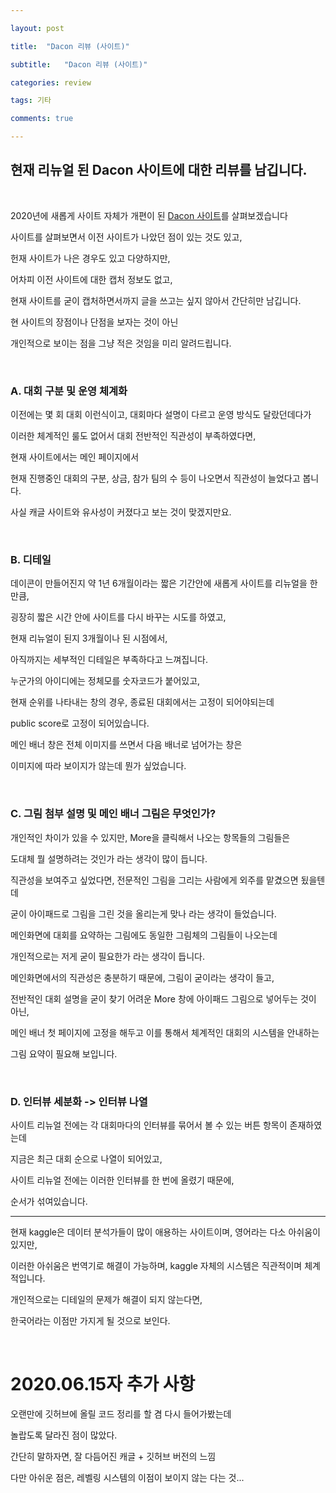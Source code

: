 ```yaml
---

layout: post

title:  "Dacon 리뷰 (사이트)"

subtitle:   "Dacon 리뷰 (사이트)"

categories: review

tags: 기타

comments: true

---
```


## 현재 리뉴얼 된 Dacon 사이트에 대한 리뷰를 남깁니다.

<br/>

2020년에 새롭게 사이트 자체가 개편이 된 [Dacon 사이트](https://dacon.io/)를 살펴보겠습니다

사이트를 살펴보면서 이전 사이트가 나았던 점이 있는 것도 있고, 

헌재 사이트가 나은 경우도 있고 다양하지만,

어차피 이전 사이트에 대한 캡처 정보도 없고, 

현재 사이트를 굳이 캡처하면서까지 글을 쓰고는 싶지 않아서 간단히만 남깁니다.

현 사이트의 장점이나 단점을 보자는 것이 아닌 

개인적으로 보이는 점을 그냥 적은 것임을 미리 알려드립니다.

<br/>

### A. 대회 구분 및 운영 체계화

이전에는 몇 회 대회 이런식이고, 대회마다 설명이 다르고 운영 방식도 달랐던데다가 

이러한 체계적인 룰도 없어서 대회 전반적인 직관성이 부족하였다면,

현재 사이트에서는 메인 페이지에서

현재 진행중인 대회의 구분, 상금, 참가 팀의 수 등이 나오면서 직관성이 늘었다고 봅니다.

사실 캐글 사이트와 유사성이 커졌다고 보는 것이 맞겠지만요.

<br/>

### B. 디테일

데이콘이 만들어진지 약 1년 6개월이라는 짧은 기간안에 새롭게 사이트를 리뉴얼을 한 만큼,

굉장히 짧은 시간 안에 사이트를 다시 바꾸는 시도를 하였고, 

현재 리뉴얼이 된지 3개월이나 된 시점에서, 

아직까지는 세부적인 디테일은 부족하다고 느껴집니다.

누군가의 아이디에는 정체모를 숫자코드가 붙어있고, 

현재 순위를 나타내는 창의 경우, 종료된 대회에서는 고정이 되어야되는데 

public score로 고정이 되어있습니다.

메인 배너 창은 전체 이미지를 쓰면서 다음 배너로 넘어가는 창은 

이미지에 따라 보이지가 않는데 뭔가 싶었습니다.

<br/>

### C. 그림 첨부 설명 및 메인 배너 그림은 무엇인가?

개인적인 차이가 있을 수 있지만, More을 클릭해서 나오는 항목들의 그림들은 

도대체 뭘 설명하려는 것인가 라는 생각이 많이 듭니다. 

직관성을 보여주고 싶었다면, 전문적인 그림을 그리는 사람에게 외주를 맡겼으면 됬을텐데 

굳이 아이패드로 그림을 그린 것을 올리는게 맞나 라는 생각이 들었습니다.

메인화면에 대회를 요약하는 그림에도 동일한 그림체의 그림들이 나오는데 

개인적으로는 저게 굳이 필요한가 라는 생각이 듭니다.

메인화면에서의 직관성은 충분하기 때문에, 그림이 굳이라는 생각이 들고, 

전반적인 대회 설명을 굳이 찾기 어려운 More 창에 아이패드 그림으로 넣어두는 것이 아닌,

메인 배너 첫 페이지에 고정을 해두고 이를 통해서 체계적인 대회의 시스템을 안내하는 

그림 요약이 필요해 보입니다.

<br/>

### D. 인터뷰 세분화 -> 인터뷰 나열

사이트 리뉴얼 전에는 각 대회마다의 인터뷰를 묶어서 볼 수 있는 버튼 항목이 존재하였는데 

지금은 최근 대회 순으로 나열이 되어있고, 

사이트 리뉴얼 전에는 이러한 인터뷰를 한 번에 올렸기 때문에, 

순서가 섞여있습니다.

-------------------------------------------------------------

현재 kaggle은 데이터 분석가들이 많이 애용하는 사이트이며, 영어라는 다소 아쉬움이 있지만,

이러한 아쉬움은 번역기로 해결이 가능하며, kaggle 자체의 시스템은 직관적이며 체계적입니다.

개인적으로는 디테일의 문제가 해결이 되지 않는다면, 

한국어라는 이점만 가지게 될 것으로 보인다.

<br/>

# 2020.06.15자 추가 사항

오랜만에 깃허브에 올릴 코드 정리를 할 겸 다시 들어가봤는데

놀랍도록 달라진 점이 많았다.

간단히 말하자면, 잘 다듬어진 캐글 + 깃허브 버전의 느낌

다만 아쉬운 점은, 레벨링 시스템의 이점이 보이지 않는 다는 것...